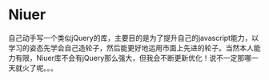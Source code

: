 Niuer
=====

自己动手写一个类似jQuery的库，主要目的是为了提升自己的javascript能力，以学习的姿态先学会自己造轮子，然后能更好地运用市面上先进的轮子。当然本人能力有限，Niuer库不会有jQuery那么强大，但我会不断更新优化！说不一定那哪一天就火了呢。。。
